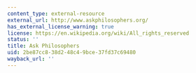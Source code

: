 ```yaml
---
content_type: external-resource
external_url: http://www.askphilosophers.org/
has_external_license_warning: true
license: https://en.wikipedia.org/wiki/All_rights_reserved
status: ''
title: Ask Philosophers
uid: 2be87cc8-38d2-48c4-9bce-37fd37c69480
wayback_url: ''
---
```


